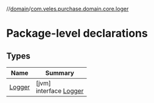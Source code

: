 //[domain](../../index.md)/[com.veles.purchase.domain.core.loger](index.md)

# Package-level declarations

## Types

| Name | Summary |
|---|---|
| [Logger](-logger/index.md) | [jvm]<br>interface [Logger](-logger/index.md) |

